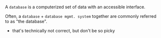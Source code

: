 A `database` is a computerized set of data with an accessible interface.

Often, a `database` + `database mgmt. system` together are commonly referred to as "the database".
- that's technically not correct, but don't be so picky
